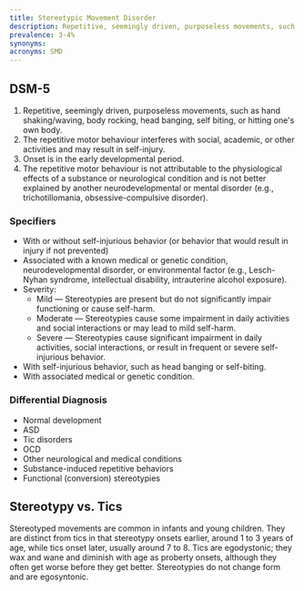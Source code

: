 ```yaml
---
title: Stereotypic Movement Disorder
description: Repetitive, seemingly driven, purposeless movements, such as hand shaking/waving, body rocking, head banging, self biting, or hitting one's own body.
prevalence: 3-4%
synonyms: 
acronyms: SMD
---
```


## DSM-5
1. Repetitive, seemingly driven, purposeless movements, such as hand shaking/waving, body rocking, head banging, self biting, or hitting one's own body.  
2. The repetitive motor behaviour interferes with social, academic, or other activities and may result in self-injury.  
3. Onset is in the early developmental period.  
4. The repetitive motor behaviour is not attributable to the physiological effects of a substance or neurological condition and is not better explained by another neurodevelopmental or mental disorder (e.g., trichotillomania, obsessive-compulsive disorder).  

### Specifiers
- With or without self-injurious behavior (or behavior that would result in injury if not prevented)  
- Associated with a known medical or genetic condition, neurodevelopmental disorder, or environmental factor (e.g., Lesch-Nyhan syndrome, intellectual disability, intrauterine alcohol exposure).  
- Severity:  
    - Mild —  Stereotypies are present but do not significantly impair functioning or cause self-harm.  
    - Moderate — Stereotypies cause some impairment in daily activities and social interactions or may lead to mild self-harm.   
    - Severe — Stereotypies cause significant impairment in daily activities, social interactions, or result in frequent or severe self-injurious behavior.  
- With self-injurious behavior, such as head banging or self-biting.  
- With associated medical or genetic condition.

### Differential Diagnosis
- Normal development  
- ASD  
- Tic disorders  
- OCD  
- Other neurological and medical conditions  
- Substance-induced repetitive behaviors  
- Functional (conversion) stereotypies

## Stereotypy vs. Tics
Stereotyped movements are common in infants and young children. They are distinct from tics in that stereotypy onsets earlier, around 1 to 3 years of age, while tics onset later, usually around 7 to 8. Tics are egodystonic; they wax and wane and diminish with age as proberty onsets, although they often get worse before they get better. Stereotypies do not change form and are egosyntonic.